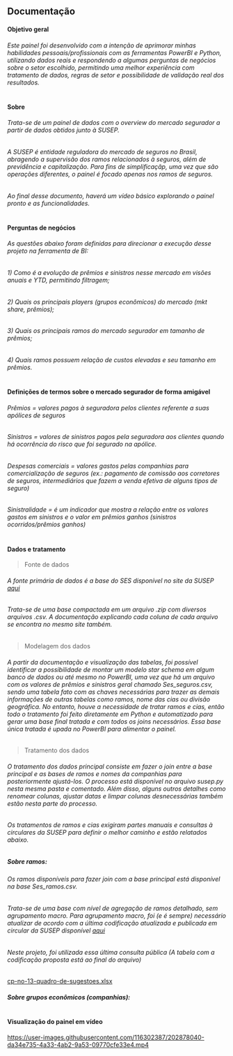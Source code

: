 ## Documentação

#### Objetivo geral

###### Este painel foi desenvolvido com a intenção de aprimorar minhas habilidades pessoais/profissionais com as ferramentas PowerBI e Python, utilizando dados reais e respondendo a algumas perguntas de negócios sobre o setor escolhido, permitindo uma melhor experiência com tratamento de dados, regras de setor e possibilidade de validação real dos resultados.
#
#### Sobre

###### Trata-se de um painel de dados com o overview do mercado segurador a partir de dados obtidos junto à SUSEP.
###### A SUSEP é entidade reguladora do mercado de seguros no Brasil, abragendo a supervisão dos ramos relacionados à seguros, além de previdência e capitalização. Para fins de simplificaçãp, uma vez que são operações diferentes, o painel é focado apenas nos ramos de seguros.
###### Ao final desse documento, haverá um vídeo básico explorando o painel pronto e as funcionalidades.
#
#### Perguntas de negócios

###### As questões abaixo foram definidas para direcionar a execução desse projeto na ferramenta de BI:
###### 1) Como é a evolução de prêmios e sinistros nesse mercado em visões anuais e YTD, permitindo filtragem;
###### 2) Quais os principais players (grupos econômicos) do mercado (mkt share, prêmios);
###### 3) Quais os principais ramos do mercado segurador em tamanho de prêmios;
###### 4) Quais ramos possuem relação de custos elevadas e seu tamanho em prêmios.
#
#### Definições de termos sobre o mercado segurador de forma amigável

###### Prêmios = valores pagos à seguradora pelos clientes referente a suas apólices de seguros
###### Sinistros = valores de sinistros pagos pela seguradora aos clientes quando há ocorrência do risco que foi segurado na apólice.
###### Despesas comerciais = valores gastos pelas companhias para comercialização de seguros (ex.: pagamento de comissão aos corretores de seguros, intermediários que fazem a venda efetiva de alguns tipos de seguro)
###### Sinistralidade = é um indicador que mostra a relação entre os valores gastos em sinistros e o valor em prêmios ganhos (sinistros ocorridos/prêmios ganhos)

#
#### Dados e tratamento

> Fonte de dados
###### A fonte primária de dados é a base do SES disponível no site da SUSEP [aqui](http://www2.susep.gov.br/menuestatistica/ses/principal.aspx)
###### Trata-se de uma base compactada em um arquivo .zip com diversos arquivos .csv. A documentação explicando cada coluna de cada arquivo se encontra no mesmo site também.

> Modelagem dos dados
###### A partir da documentação e visualização das tabelas, foi possível identificar a possibilidade de montar um modelo star schema em algum banco de dados ou até mesmo no PowerBI, uma vez que há um arquivo com os valores de prêmios e sinistros geral chamado Ses_seguros.csv, sendo uma tabela fato com as chaves necessárias para trazer as demais informações de outras tabelas como ramos, nome das cias ou divisão geográfica. No entanto, houve a necessidade de tratar ramos e cias, então todo o tratamento foi feito diretamente em Python e automatizado para gerar uma base final tratada e com todos os joins necessários. Essa base única tratada é upada no PowerBI para alimentar o painel.

> Tratamento dos dados
###### O tratamento dos dados principal consiste em fazer o join entre a base principal e as bases de ramos e nomes da companhias para posteriormente ajustá-los. O processo está disponível no arquivo susep.py nesta mesma pasta e comentado. Além disso, alguns outros detalhes como renomear colunas, ajustar datas e limpar colunas desnecessárias também estão nesta parte do processo.
###### Os tratamentos de ramos e cias exigiram partes manuais e consultas à circulares da SUSEP para definir o melhor caminho e estão relatados abaixo.

##### Sobre ramos:
###### Os ramos disponíveis para fazer join com a base principal está disponível na base Ses_ramos.csv.
###### Trata-se de uma base com nível de agregação de ramos detalhado, sem agrupamento macro. Para agrupamento macro, foi (e é sempre) necessário atualizar de acordo com a última codificação atualizada e publicada em circular da SUSEP disponível [aqui](https://www.gov.br/susep/pt-br/documentos-e-publicacoes/normativos/pasta-de-normas-em-consulta-publica/consultas-publicas-passadas)
###### Neste projeto, foi utilizada essa última consulta pública (A tabela com a codificação proposta está ao final do arquivo)
[cp-no-13-quadro-de-sugestoes.xlsx](https://github.com/mssunaga/projetos-powerbi/files/10048271/cp-no-13-quadro-de-sugestoes.xlsx)


##### Sobre grupos econômicos (companhias):

#
#### Visualização do painel em vídeo

https://user-images.githubusercontent.com/116302387/202878040-da34e735-4a33-4ab2-9a53-09770cfe33e4.mp4




